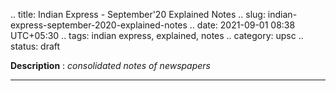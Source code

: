 .. title: Indian Express - September'20 Explained Notes
.. slug: indian-express-september-2020-explained-notes
.. date: 2021-09-01 08:38 UTC+05:30
.. tags: indian express, explained, notes
.. category: upsc
.. status: draft

**Description** : *consolidated notes of newspapers*

***
<!-- TEASER_END -->